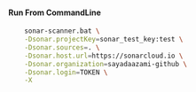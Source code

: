 #### Run From CommandLine

```bash
	sonar-scanner.bat \
    -Dsonar.projectKey=sonar_test_key:test \
    -Dsonar.sources=. \
    -Dsonar.host.url=https://sonarcloud.io \
    -Dsonar.organization=sayadaazami-github \
    -Dsonar.login=TOKEN \
	-X
```